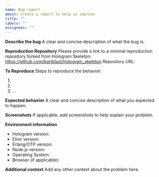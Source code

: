 ```yaml
---
name: Bug report
about: Create a report to help us improve
title: ""
labels: ""
assignees: ""
---
```


**Describe the bug**
A clear and concise description of what the bug is.

**Reproduction Repository**
Please provide a link to a minimal reproduction repository forked from Hologram Skeleton: https://github.com/bartblast/hologram_skeleton
Repository URL:

**To Reproduce**
Steps to reproduce the behavior:

1.
2.
3. ...

**Expected behavior**
A clear and concise description of what you expected to happen.

**Screenshots**
If applicable, add screenshots to help explain your problem.

**Environment information**

- Hologram version:
- Elixir version:
- Erlang/OTP version:
- Node.js version:
- Operating System:
- Browser (if applicable):

**Additional context**
Add any other context about the problem here.
